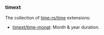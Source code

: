 ### timext

The collection of [time-rs/time](https://github.com/time-rs/time/) extensions:

- [timext/time-monat](./time-monat): Month & year duration.
